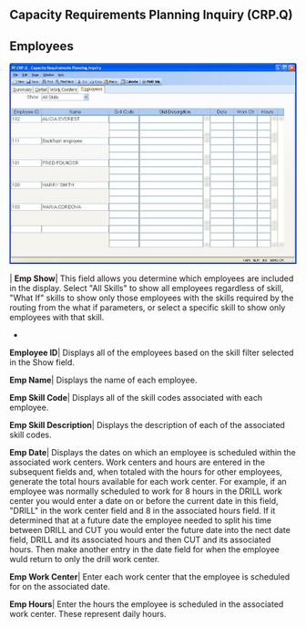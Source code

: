 ## Capacity Requirements Planning Inquiry (CRP.Q)
<PageHeader />

## Employees

![](./CRP-Q-4.jpg)

| **Emp Show**|  This field allows you determine which employees are included
in the display. Select "All Skills" to show all employees regardless of skill,
"What If" skills to show only those employees with the skills required by the
routing from the what if parameters, or select a specific skill to show only
employees with that skill.

-  
**Employee ID**|  Displays all of the employees based on the skill filter
selected in the Show field.

**Emp Name**|  Displays the name of each employee.

**Emp Skill Code**|  Displays all of the skill codes associated with each
employee.

**Emp Skill Description**|  Displays the description of each of the associated
skill codes.

**Emp Date**|  Displays the dates on which an employee is scheduled within the
associated work centers. Work centers and hours are entered in the subsequent
fields and, when totaled with the hours for other employees, generate the
total hours available for each work center. For example, if an employee was
normally scheduled to work for 8 hours in the DRILL work center you would
enter a date on or before the current date in this field, "DRILL" in the work
center field and 8 in the associated hours field. If it determined that at a
future date the employee needed to split his time between DRILL and CUT you
would enter the future date into the nect date field, DRILL and its associated
hours and then CUT and its associated hours. Then make another entry in the
date field for when the employee wuld return to only the drill work center.

**Emp Work Center**|  Enter each work center that the employee is scheduled
for on the associated date.

**Emp Hours**|  Enter the hours the employee is scheduled in the associated
work center. These represent daily hours.


<badge text= "Version 8.10.57 " vertical="middle" />

<PageFooter />
